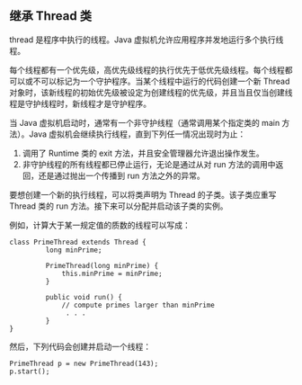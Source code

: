 ## 继承 Thread 类
thread 是程序中执行的线程。Java 虚拟机允许应用程序并发地运行多个执行线程。  

每个线程都有一个优先级，高优先级线程的执行优先于低优先级线程。每个线程都可以或不可以标记为一个守护程序。当某个线程中运行的代码创建一个新 Thread 对象时，该新线程的初始优先级被设定为创建线程的优先级，并且当且仅当创建线程是守护线程时，新线程才是守护程序。  

当 Java 虚拟机启动时，通常有一个非守护线程（通常调用某个指定类的 main 方法）。Java 虚拟机会继续执行线程，直到下列任一情况出现时为止：  
1. 调用了 Runtime 类的 exit 方法，并且安全管理器允许退出操作发生。  
2. 非守护线程的所有线程都已停止运行，无论是通过从对 run 方法的调用中返回，还是通过抛出一个传播到 run 方法之外的异常。 
  
要想创建一个新的执行线程，可以将类声明为 Thread 的子类。该子类应重写 Thread 类的 run 方法。接下来可以分配并启动该子类的实例。  
  
例如，计算大于某一规定值的质数的线程可以写成：  
```
class PrimeThread extends Thread {
         long minPrime;

         PrimeThread(long minPrime) {
             this.minPrime = minPrime;
         }
 
         public void run() {
             // compute primes larger than minPrime
              . . .
         }
}
```
然后，下列代码会创建并启动一个线程：  
```
PrimeThread p = new PrimeThread(143);
p.start();
```
